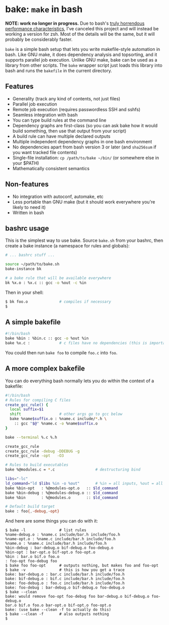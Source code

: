 # bake: `make` in bash
**NOTE: work no longer in progress.** Due to bash's [truly horrendous
performance
characteristics](http://spencertipping.com/posts/2013.0814.bash-is-irrecoverably-broken.html),
I've canceled this project and will instead be working a version for zsh. Most
of the details will be the same, but it will probably be considerably faster.

`bake` is a simple bash setup that lets you write makefile-style automation in
bash. Like GNU make, it does dependency analysis and topsorting, and it
supports parallel job execution. Unlike GNU make, bake can be used as a library
from other scripts. The `bake` wrapper script just loads this library into bash
and runs the `bakefile` in the current directory.

## Features
- Generality (track any kind of contents, not just files)
- Parallel job execution
- Remote job execution (requires passwordless SSH and sshfs)
- Seamless integration with bash
- You can type build rules at the command line
- Dependency graphs are first-class (so you can ask bake how it would build
  something, then use that output from your script)
- A build rule can have multiple declared outputs
- Multiple independent dependency graphs in one bash environment
- No dependencies apart from bash version 3 or later (and `sha256sum` if you
  want tracked file contents)
- Single-file installation: `cp /path/to/bake ~/bin/` (or somewhere else in
  your $PATH)
- Mathematically consistent semantics

## Non-features
- No integration with autoconf, automake, etc
- Less portable than GNU make (but it should work everywhere you're likely to
  need it)
- Written in bash

## bashrc usage
This is the simplest way to use bake. Source `bake.sh` from your bashrc, then
create a bake instance (a namespace for rules and globals):

```sh
# ... bashrc stuff ...

source ~/path/to/bake.sh
bake-instance bk

# a bake rule that will be available everywhere
bk %x.o : %x.c :: gcc -o %out -c %in
```

Then in your shell:

```sh
$ bk foo.o              # compiles if necessary
$
```

## A simple bakefile
```sh
#!/bin/bash
bake %bin : %bin.c :: gcc -o %out %in
bake %x.c :             # c files have no dependencies (this is important)
```

You could then run `bake foo` to compile `foo.c` into `foo`.

## A more complex bakefile
You can do everything bash normally lets you do within the context of a
bakefile:

```sh
#!/bin/bash
# Rules for compiling C files
create_gcc_rule() {
  local suffix=$1
  shift                 # other args go to gcc below
  bake %name$suffix.o : %name.c include/*.h \
    :: gcc "$@" %name.c -o %name$suffix.o
}

bake --terminal %.c %.h

create_gcc_rule
create_gcc_rule -debug -DDEBUG -g
create_gcc_rule -opt   -O3

# Rules to build executables
bake %@modules.c = *.c                  # destructuring bind

libs="-lc"
ld_command="ld $libs %in -o %out"       # %in = all inputs, %out = all outputs
bake %bin-opt   : %@modules-opt.o   :: $ld_command
bake %bin-debug : %@modules-debug.o :: $ld_command
bake %bin       : %@modules.o       :: $ld_command

# Default build target
bake : foo{,-debug,-opt}
```

And here are some things you can do with it:

```
$ bake -l               # list rules
%name-debug.o : %name.c include/bar.h include/foo.h
%name-opt.o : %name.c include/bar.h include/foo.h
%name.o : %name.c include/bar.h include/foo.h
%bin-debug : bar-debug.o bif-debug.o foo-debug.o
%bin-opt : bar-opt.o bif-opt.o foo-opt.o
%bin : bar.o bif.o foo.o
: foo-opt foo-debug foo
$ bake foo foo-opt      # outputs nothing, but makes foo and foo-opt
$ bake -v               # this is how you get a trace
bake: bar-debug.o : bar.c include/bar.h include/foo.h
bake: bif-debug.o : bif.c include/bar.h include/foo.h
bake: foo-debug.o : foo.c include/bar.h include/foo.h
bake: foo-debug : bar-debug.o bif-debug.o foo-debug.o
$ bake --clean
bake: would remove foo-opt foo-debug foo bar-debug.o bif-debug.o foo-debug.o
bar.o bif.o foo.o bar-opt.o bif-opt.o foo-opt.o
bake: (use bake --clean -f to actually do this)
$ bake --clean -f       # also outputs nothing
$
```
